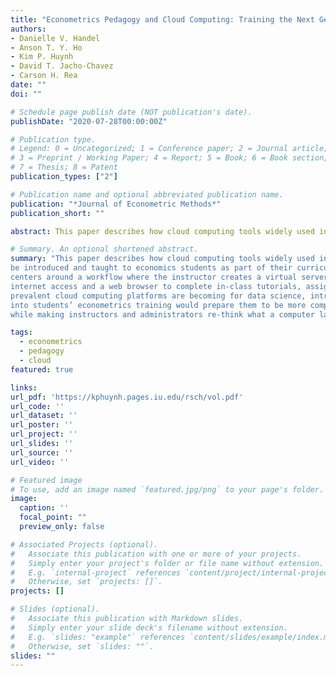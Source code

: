 ```yaml
---
title: "Econometrics Pedagogy and Cloud Computing: Training the Next Generation of Economists and Data Scientists"
authors:
- Danielle V. Handel
- Anson T. Y. Ho
- Kim P. Huynh
- David T. Jacho-Chavez
- Carson H. Rea
date: ""
doi: ""

# Schedule page publish date (NOT publication's date).
publishDate: "2020-07-28T00:00:00Z"

# Publication type.
# Legend: 0 = Uncategorized; 1 = Conference paper; 2 = Journal article;
# 3 = Preprint / Working Paper; 4 = Report; 5 = Book; 6 = Book section;
# 7 = Thesis; 8 = Patent
publication_types: ["2"]

# Publication name and optional abbreviated publication name.
publication: "*Journal of Econometric Methods*"
publication_short: ""

abstract: This paper describes how cloud computing tools widely used in the instruction of data scientists can be introduced and taught to economics students as part of their curriculum. The demonstration centers around a workflow where the instructor creates a virtual server and the students only need internet access and a web browser to complete in-class tutorials, assignments, or exams. 

# Summary. An optional shortened abstract.
summary: "This paper describes how cloud computing tools widely used in the instruction of data scientists can
be introduced and taught to economics students as part of their curriculum. The demonstration
centers around a workflow where the instructor creates a virtual server and the students only need
internet access and a web browser to complete in-class tutorials, assignments, or exams. Given how
prevalent cloud computing platforms are becoming for data science, introducing these techniques
into students’ econometrics training would prepare them to be more competitive when job hunting,
while making instructors and administrators re-think what a computer laboratory means on campus."

tags: 
  - econometrics
  - pedagogy
  - cloud
featured: true

links: 
url_pdf: 'https://kphuynh.pages.iu.edu/rsch/vol.pdf'
url_code: ''
url_dataset: ''
url_poster: ''
url_project: ''
url_slides: ''
url_source: ''
url_video: ''

# Featured image
# To use, add an image named `featured.jpg/png` to your page's folder. 
image:
  caption: ''
  focal_point: ""
  preview_only: false

# Associated Projects (optional).
#   Associate this publication with one or more of your projects.
#   Simply enter your project's folder or file name without extension.
#   E.g. `internal-project` references `content/project/internal-project/index.md`.
#   Otherwise, set `projects: []`.
projects: []

# Slides (optional).
#   Associate this publication with Markdown slides.
#   Simply enter your slide deck's filename without extension.
#   E.g. `slides: "example"` references `content/slides/example/index.md`.
#   Otherwise, set `slides: ""`.
slides: ""
---
```


